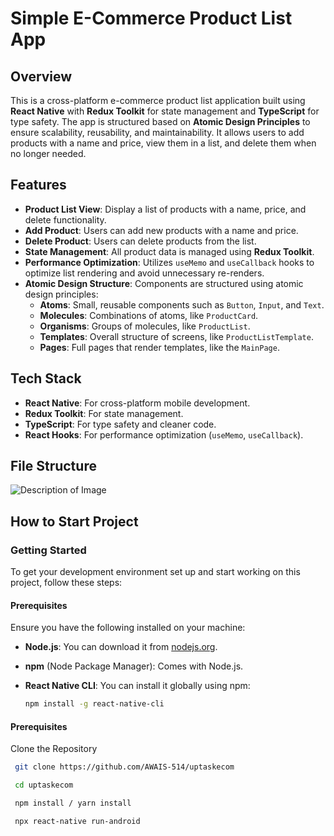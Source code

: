 # Simple E-Commerce Product List App

## Overview

This is a cross-platform e-commerce product list application built using **React Native** with **Redux Toolkit** for state management and **TypeScript** for type safety. The app is structured based on **Atomic Design Principles** to ensure scalability, reusability, and maintainability. It allows users to add products with a name and price, view them in a list, and delete them when no longer needed.

## Features

- **Product List View**: Display a list of products with a name, price, and delete functionality.
- **Add Product**: Users can add new products with a name and price.
- **Delete Product**: Users can delete products from the list.
- **State Management**: All product data is managed using **Redux Toolkit**.
- **Performance Optimization**: Utilizes `useMemo` and `useCallback` hooks to optimize list rendering and avoid unnecessary re-renders.
- **Atomic Design Structure**: Components are structured using atomic design principles:
  - **Atoms**: Small, reusable components such as `Button`, `Input`, and `Text`.
  - **Molecules**: Combinations of atoms, like `ProductCard`.
  - **Organisms**: Groups of molecules, like `ProductList`.
  - **Templates**: Overall structure of screens, like `ProductListTemplate`.
  - **Pages**: Full pages that render templates, like the `MainPage`.

## Tech Stack

- **React Native**: For cross-platform mobile development.
- **Redux Toolkit**: For state management.
- **TypeScript**: For type safety and cleaner code.
- **React Hooks**: For performance optimization (`useMemo`, `useCallback`).

## File Structure

![Description of Image](https://firebasestorage.googleapis.com/v0/b/storage-asset-backup.appspot.com/o/Screenshot%202024-09-16%20at%2011.58.14%E2%80%AFAM.png?alt=media&token=37746b20-cefd-4ccb-a929-078be905aaa8)

## How to Start Project
### Getting Started

To get your development environment set up and start working on this project, follow these steps:

#### Prerequisites

Ensure you have the following installed on your machine:

- **Node.js**: You can download it from [nodejs.org](https://nodejs.org/).
- **npm** (Node Package Manager): Comes with Node.js.
- **React Native CLI**: You can install it globally using npm:

  ```bash
  npm install -g react-native-cli
#### Prerequisites

  Clone the Repository
 ```bash
  git clone https://github.com/AWAIS-514/uptaskecom

  cd uptaskecom

  npm install / yarn install

  npx react-native run-android



